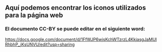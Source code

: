 ## Aquí podemos encontrar los iconos utilizados para la página web

### El documento CC-BY se puede editar en el siguiente word:
https://docs.google.com/document/d/1FfWJP6wjsKchWTzrzL4KkjasgJaMUlRhbhP_jKsUNVU/edit?usp=sharing
